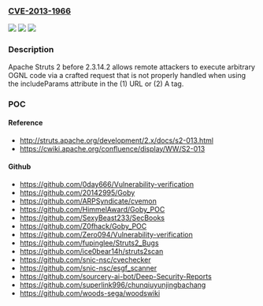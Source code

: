 ### [CVE-2013-1966](https://cve.mitre.org/cgi-bin/cvename.cgi?name=CVE-2013-1966)
![](https://img.shields.io/static/v1?label=Product&message=n%2Fa&color=blue)
![](https://img.shields.io/static/v1?label=Version&message=n%2Fa&color=blue)
![](https://img.shields.io/static/v1?label=Vulnerability&message=n%2Fa&color=brighgreen)

### Description

Apache Struts 2 before 2.3.14.2 allows remote attackers to execute arbitrary OGNL code via a crafted request that is not properly handled when using the includeParams attribute in the (1) URL or (2) A tag.

### POC

#### Reference
- http://struts.apache.org/development/2.x/docs/s2-013.html
- https://cwiki.apache.org/confluence/display/WW/S2-013

#### Github
- https://github.com/0day666/Vulnerability-verification
- https://github.com/20142995/Goby
- https://github.com/ARPSyndicate/cvemon
- https://github.com/HimmelAward/Goby_POC
- https://github.com/SexyBeast233/SecBooks
- https://github.com/Z0fhack/Goby_POC
- https://github.com/Zero094/Vulnerability-verification
- https://github.com/fupinglee/Struts2_Bugs
- https://github.com/ice0bear14h/struts2scan
- https://github.com/snic-nsc/cvechecker
- https://github.com/snic-nsc/esgf_scanner
- https://github.com/sourcery-ai-bot/Deep-Security-Reports
- https://github.com/superlink996/chunqiuyunjingbachang
- https://github.com/woods-sega/woodswiki

